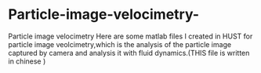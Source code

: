 # Particle-image-velocimetry-
Particle image velocimetry
Here are some matlab files I created in HUST for particle image veolcimetry,which is the analysis of the particle image captured by camera and analysis it with fluid dynamics.(THIS file is written in chinese )
